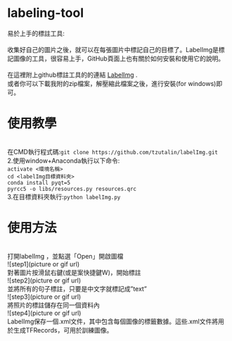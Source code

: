 # labeling-tool
易於上手的標註工具:
<br>
<br>收集好自己的圖片之後，就可以在每張圖片中標記自己的目標了。LabelImg是標記圖像的工具，很容易上手，GitHub頁面上也有關於如何安裝和使用它的說明。
<br>
<br>在這裡附上github標註工具的的連結 [LabelImg](https://github.com/tzutalin/labelImg "labelImg") .
<br>或者你可以下載我附的zip檔案，解壓縮此檔案之後，進行安裝(for windows)即可。
<br>
# 使用教學
<br>在CMD執行程式碼:```git clone https://github.com/tzutalin/labelImg.git```
<br>2.使用window+Anaconda執行以下命令:
<br>  ```activate <環境名稱>```
<br>  ```cd <labelImg目標資料夾>```
<br>  ```conda install pyqt=5```
<br>  ```pyrcc5 -o libs/resources.py resources.qrc```
<br>3.在目標資料夾執行:```python labelImg.py```
# 使用方法
<br>打開labelImg ，並點選「Open」開啟圖檔
<br>![step1](picture or gif url)
<br>對著圖片按滑鼠右鍵(或是案快捷鍵W)，開始標註
<br>![step2](picture or gif url)
<br>並將所有的句子標註，只要是中文字就標記成”text”
<br>![step3](picture or gif url)
<br>將照片的標註儲存在同一個資料內
<br>![step4](picture or gif url)
<br>LabelImg保存一個.xml文件，其中包含每個圖像的標籤數據。這些.xml文件將用於生成TFRecords，可用於訓練圖像。
